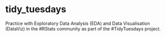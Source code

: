 # tidy_tuesdays
Practice with Exploratory Data Analysis (EDA) and Data Visualisation (DataViz) in the #RStats community as part of the #TidyTuesdays project.
